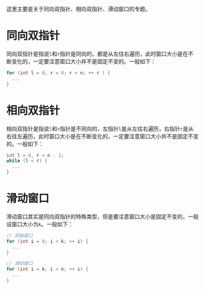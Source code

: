 这里主要是关于同向双指针、相向双指针、滑动窗口的专题。

# 同向双指针
同向双指针是指说`l`和`r`指针是同向的，都是从左往右遍历，此时窗口大小是在不断变化的，一定要注意窗口大小并不是固定不变的。一般如下：
```C++
for (int l = 0, r = 0; r < n; ++ r ) {
  ...
}
```

# 相向双指针
相向双指针是指说`l`和`r`指针是不同向的，左指针`l`是从左往右遍历，右指针`r`是从右往左遍历，此时窗口大小是在不断变化的，一定要注意窗口大小并不是固定不变的。一般如下：
```C++
int l = 0, r = n - 1;
while (l < r) {
  ...
}
```

# 滑动窗口
滑动窗口其实是同向双指针的特殊类型，但是要注意窗口大小是固定不变的，一般设窗口大小为`k`。一般如下：
```C++
// 初始窗口
for (int i = 0; i < k; ++ i) {
  ...
}

// 滑动窗口
for (int i = k; i < n; ++ i) {
  ...
}
```
